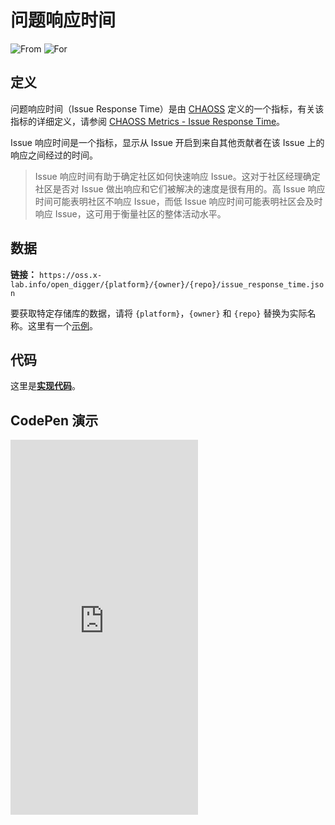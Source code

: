 # 问题响应时间

![From](https://img.shields.io/badge/来自-CHAOSS-blue) ![For](https://img.shields.io/badge/用于-仓库-blue)

## 定义

问题响应时间（Issue Response Time）是由 [CHAOSS](https://chaoss.community) 定义的一个指标，有关该指标的详细定义，请参阅 [CHAOSS Metrics - Issue Response Time](https://chaoss.community/zh-CN/kb/metric-issue-response-time/)。

Issue 响应时间是一个指标，显示从 Issue 开启到来自其他贡献者在该 Issue 上的响应之间经过的时间。

> Issue 响应时间有助于确定社区如何快速响应 Issue。这对于社区经理确定社区是否对 Issue 做出响应和它们被解决的速度是很有用的。高 Issue 响应时间可能表明社区不响应 Issue，而低 Issue 响应时间可能表明社区会及时响应 Issue，这可用于衡量社区的整体活动水平。

## 数据

**链接：** `https://oss.x-lab.info/open_digger/{platform}/{owner}/{repo}/issue_response_time.json`

要获取特定存储库的数据，请将 `{platform}`，`{owner}` 和 `{repo}` 替换为实际名称。这里有一个[示例](https://oss.x-lab.info/open_digger/github/X-lab2017/open-digger/issue_response_time.json)。

## 代码

这里是[**实现代码**](https://github.com/X-lab2017/open-digger/blob/master/src/metrics/chaoss.ts#L298)。

## CodePen 演示

<iframe height="600" scrolling="no" title="OpenDigger - [CHAOSS] Time Duration Related Metrics" src="https://codepen.io/frank-zsy/embed/VwBqwaP?type=issue_response_time&default-tab=js%2Cresult&editable=true" frameborder="no" loading="lazy" allowtransparency="true" allowfullscreen="true">
  See the Pen <a href="https://codepen.io/frank-zsy/pen/VwBqwaP">
  OpenDigger - [CHAOSS] Time Duration Related Metrics</a> by Frank Zhao (<a href="https://codepen.io/frank-zsy">@frank-zsy</a>)
  on <a href="https://codepen.io">CodePen</a>.
</iframe>
